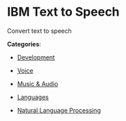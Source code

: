 # IBM Text to Speech


Convert text to speech



**Categories**:

- [Development](https://github.com/apis-list/apis-list#development)

- [Voice](https://github.com/apis-list/apis-list#voice)

- [Music & Audio](https://github.com/apis-list/apis-list#music-and-audio)

- [Languages](https://github.com/apis-list/apis-list#languages)

- [Natural Language Processing](https://github.com/apis-list/apis-list#natural-language-processing)



